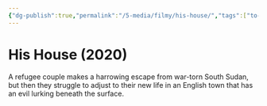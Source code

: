 ```yaml
---
{"dg-publish":true,"permalink":"/5-media/filmy/his-house/","tags":["to-watch","фильм","#Drama","#Horror","#Thriller"]}
---
```


# His House (2020)
 
A refugee couple makes a harrowing escape from war-torn South Sudan, but then they struggle to adjust to their new life in an English town that has an evil lurking beneath the surface.

